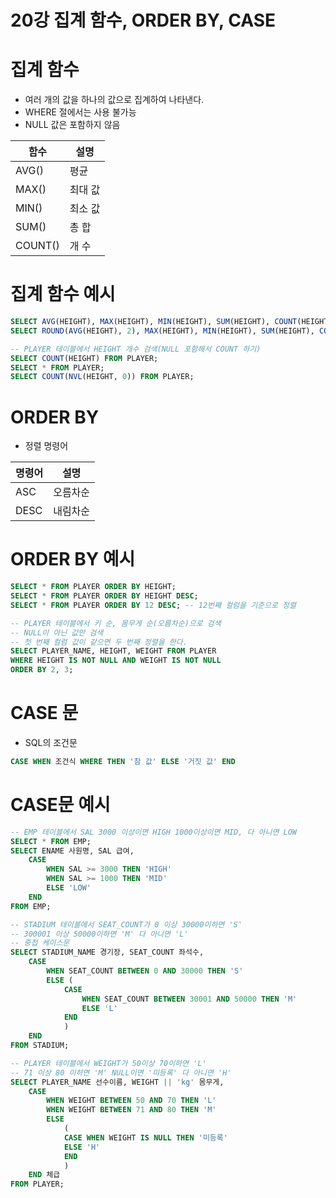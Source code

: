 # 20강 집계 함수, ORDER BY, CASE

# 집계 함수

- 여러 개의 값을 하나의 값으로 집계하여 나타낸다.
- WHERE 절에서는 사용 불가능
- NULL 값은 포함하지 않음

| 함수 | 설명 |
| --- | --- |
| AVG() | 평균 |
| MAX() | 최대 값 |
| MIN() | 최소 값 |
| SUM() | 총 합 |
| COUNT() | 개 수 |

# 집계 함수 예시

```sql
SELECT AVG(HEIGHT), MAX(HEIGHT), MIN(HEIGHT), SUM(HEIGHT), COUNT(HEIGHT) FROM PLAYER;
SELECT ROUND(AVG(HEIGHT), 2), MAX(HEIGHT), MIN(HEIGHT), SUM(HEIGHT), COUNT(HEIGHT) FROM PLAYER;

-- PLAYER 테이블에서 HEIGHT 개수 검색(NULL 포함해서 COUNT 하기)
SELECT COUNT(HEIGHT) FROM PLAYER;
SELECT * FROM PLAYER;
SELECT COUNT(NVL(HEIGHT, 0)) FROM PLAYER;
```

# ORDER BY

- 정렬 명령어

| 명령어 | 설명 |
| --- | --- |
| ASC | 오름차순 |
| DESC | 내림차순 |

# ORDER BY 예시

```sql
SELECT * FROM PLAYER ORDER BY HEIGHT;
SELECT * FROM PLAYER ORDER BY HEIGHT DESC;
SELECT * FROM PLAYER ORDER BY 12 DESC; -- 12번째 컬럼을 기준으로 정렬

-- PLAYER 테이블에서 키 순, 몸무게 순(오름차순)으로 검색
-- NULL이 아닌 값만 검색
-- 첫 번째 컬럼 값이 같으면 두 번째 정렬을 한다.
SELECT PLAYER_NAME, HEIGHT, WEIGHT FROM PLAYER
WHERE HEIGHT IS NOT NULL AND WEIGHT IS NOT NULL
ORDER BY 2, 3;
```

# CASE 문

- SQL의 조건문

```sql
CASE WHEN 조건식 WHERE THEN '참 값' ELSE '거짓 값' END
```

# CASE문 예시

```sql
-- EMP 테이블에서 SAL 3000 이상이면 HIGH 1000이상이면 MID, 다 아니면 LOW
SELECT * FROM EMP;
SELECT ENAME 사원명, SAL 급여,
	CASE 
		WHEN SAL >= 3000 THEN 'HIGH'
		WHEN SAL >= 1000 THEN 'MID'
		ELSE 'LOW'
	END
FROM EMP;
```

```sql
-- STADIUM 테이블에서 SEAT_COUNT가 0 이상 30000이하면 'S'
-- 300001 이상 50000이하면 'M' 다 아니면 'L'
-- 중첩 케이스문
SELECT STADIUM_NAME 경기장, SEAT_COUNT 좌석수,
	CASE 
		WHEN SEAT_COUNT BETWEEN 0 AND 30000 THEN 'S'
		ELSE (
			CASE 
				WHEN SEAT_COUNT BETWEEN 30001 AND 50000 THEN 'M'
				ELSE 'L'
			END
			)
	END
FROM STADIUM;
```

```sql
-- PLAYER 테이블에서 WEIGHT가 50이상 70이하면 'L'
-- 71 이상 80 이하면 'M' NULL이면 '미등록' 다 아니면 'H'
SELECT PLAYER_NAME 선수이름, WEIGHT || 'kg' 몸무게,
	CASE
		WHEN WEIGHT BETWEEN 50 AND 70 THEN 'L'
		WHEN WEIGHT BETWEEN 71 AND 80 THEN 'M'
		ELSE
			(
			CASE WHEN WEIGHT IS NULL THEN '미등록'
			ELSE 'H'
			END 
			)
	END 체급
FROM PLAYER;
```
